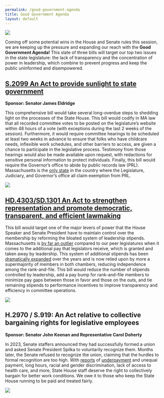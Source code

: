 ```yaml
---
permalink: /good-government-agenda
title: Good Government Agenda
layout: default
---
```

![](/img/sunlight-agenda-final.png)

Coming off some potential wins in the House and Senate rules this session, we are keeping up the pressure and expanding our reach with the **Good Government Agenda!** This slate of three bills will target our top two issues in the state legislature: the lack of transparency and the concentration of power in leadership, which combine to prevent progress and keep the public uninformed and disempowered. 

## [S.2099 An Act to provide sunlight to state government](https://malegislature.gov/Bills/194/S2099)

**Sponsor: Senator James Eldridge**

This comprehensive bill would take several long-overdue steps to shedding light on the processes of the State House. This bill would codify in MA law that all recorded committee votes to be posted on the legislature’s website within 48 hours of a vote (with exceptions during the last 2 weeks of the session). Furthermore, it would require committee hearings to be scheduled at least two weeks in advance to ensure that folks who have childcare needs, inflexible work schedules, and other barriers to access, are given a chance to participate in the legislative process. Testimony from those hearings would also be made available upon request, with redactions for sensitive personal information to protect individuals. Finally, this bill would require the Governor’s office to abide by public records law (PRL). Massachusetts is the [only state](https://www.wgbh.org/news/commentary/2020/07/16/let-the-sun-shine-in-its-time-to-end-the-legislative-exemption-to-the-states-public-records-law) in the country where the Legislature, Judiciary, and Governor’s office all claim exemption from PRL. 

![](/img/el-draft-s.1963_-an-act-to-provide-sunlight-to-state-government.png)

## [HD.4303/SD.1301 An Act to strengthen representation and promote democratic, transparent, and efficient lawmaking](https://malegislature.gov/Bills/194/SD1301)

This bill would target one of the major levers of power that the House Speaker and Senate President have to maintain control over the membership by reforming the bloated system of leadership stipends. Massachusetts is [by far an outlier](https://www.progressivedemsofmass.org/wp-content/uploads/2021/11/PDM_democracy_in_decline_final.pdf) compared to our peer legislatures when it comes to the additional pay that legislators receive, which is granted and taken away by leadership. This system of additional stipends has been [dramatically expanded](https://www.bostonglobe.com/2024/08/05/metro/massachusetts-house-stipends-leadership-pay/) over the years and is now relied upon by more a supermajority of members in both chambers, reducing independence among the rank-and-file. This bill would reduce the number of stipends controlled by leadership, add a pay bump for rank-and-file members to minimize pay gaps between those in favor and those on the outs, and tie remaining stipends to performance incentives to improve transparency and efficiency in committee operations. 

![](/img/s.3212_-an-act-relative-to-open-meeting-law-2-.png)

## H.2970 / S.919: An Act relative to collective bargaining rights for legislative employees

**Sponsor: Senator John Keenan and Representative Carol Doherty**

In 2023, Senate staffers announced they had successfully formed a union and asked Senate President Spilka to voluntarily recognize them. Months later, the Senate refused to recognize the union, claiming that the hurdles to formal recognition are too high. With [reports](https://www.bostonglobe.com/2022/03/03/metro/state-senate-hires-pay-consultant-wake-report-that-says-staff-pay-breaks-with-best-practice/?et_rid=1767637600&s_campaign=todaysheadlines:newsletter) of [underpayment](https://www.wbur.org/news/2021/05/25/massachusetts-legislative-staff-pay-survey) and unequal payment, long hours, racial and gender discrimination, lack of access to health care, and more, State House staff deserve the right to collectively bargain for better work conditions. We owe it to those who keep the State House running to be paid and treated fairly.

![](/img/s.2014h.3069-an-act-relative-to-collective-bargaining-rights-for-legislative-employees.png)